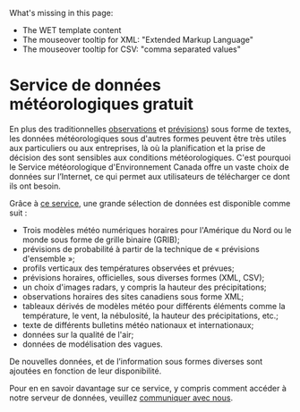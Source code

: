 What's missing in this page:
* The WET template content
* The mouseover tooltip for XML: "Extended Markup Language"
* The mouseover tooltip for CSV: "comma separated values"

# Service de données météorologiques gratuit

En plus des traditionnelles [observations](http://weather.gc.ca/provincialsummary_table/pages/pe_obs_metric_f.html) et [prévisions](http://weather.gc.ca/forecast/public_bulletins_f.html)) sous forme de textes, les données météorologiques sous d'autres formes peuvent être très utiles aux particuliers ou aux entreprises, là où la planification et la prise de décision des sont sensibles aux conditions météorologiques. C'est pourquoi le Service météorologique d'Environnement Canada offre un vaste choix de données sur l’Internet, ce qui permet aux utilisateurs de télécharger ce dont ils ont besoin.

Grâce à [ce service](http://dd.meteo.gc.ca/about_dd_apropos.txt), une grande sélection de données est disponible comme suit :

* Trois modèles météo numériques horaires pour l'Amérique du Nord ou le monde sous forme de  grille binaire (GRIB);
* prévisions de probabilité à partir de la technique de « prévisions d'ensemble »;
* profils verticaux des températures observées et prévues; 
* prévisions horaires, officielles, sous diverses formes (XML, CSV);
* un choix d'images radars, y compris la hauteur des précipitations;
* observations horaires des sites canadiens sous forme XML;
* tableaux dérivés de modèles météo pour différents éléments comme la température, le vent, la nébulosité, la hauteur des précipitations, etc.;
* texte de différents bulletins météo nationaux et internationaux;
* données sur la qualité de l'air;
* données de modélisation des vagues.

De nouvelles données, et de l’information sous formes diverses sont ajoutées en fonction de leur disponibilité.

Pour en en savoir davantage sur ce service, y compris comment accéder à notre serveur de données, veuillez [communiquer avec nous](http://www.weather.gc.ca/mainmenu/contact_us_f.html).